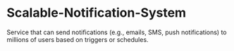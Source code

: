 # Scalable-Notification-System
Service that can send notifications (e.g., emails, SMS, push notifications) to millions of users based on triggers or schedules.
